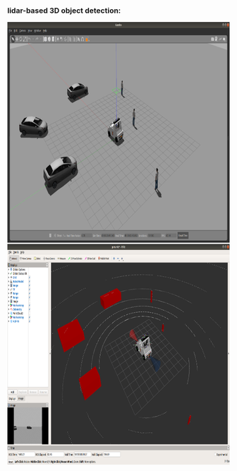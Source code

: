 ### lidar-based 3D object detection:
<img width="800" height="500" src="docs/gazebo_point_cloud_detection.png"> 
<img width="800" height="500" src="docs/rviz_point_cloud_detection.png"> 